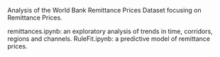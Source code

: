 Analysis of the World Bank Remittance Prices Dataset
focusing on Remittance Prices.

remittances.ipynb: an exploratory analysis of trends in time, corridors, regions and channels.
RuleFit.ipynb: a predictive model of remittance prices.